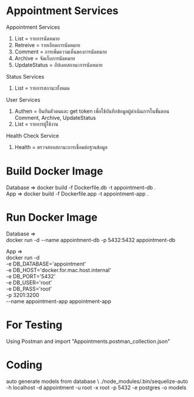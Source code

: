 # Appointment Services
Appointment Services
1. List = รายการนัดหมาย
2. Retreive = รายเอียดการนัดหมาย
3. Comment = การเพิ่มความเห็นของการนัดหมาย
4. Archive = จัดเก็บการนัดหมาย
5. UpdateStatus = อัปเดทสถานะการนัดหมาย

Status Services
1. List = รายการสถานะทั้งหมด

User Services
1. Authen = ยืนยันตัวตนและ get token เพื่อใช้บันทึกข้อมูลผู้ดำเนินการในขั้นตอน Comment, Archive, UpdateStatus
2. List = รายการผู้ใช้งาน

Health Check Service
1. Health = ตรวจสอบสถานะการเชื่อมต่อฐานข้อมูล

# Build Docker Image
Database => docker build -f Dockerfile.db -t appointment-db .  
App => docker build -f Dockerfile.app -t appointment-app .  

# Run Docker Image
Database => \
docker run -d --name appointment-db -p 5432:5432 appointment-db  

App => \
docker run -d \
-e DB_DATABASE='appointment' \
-e DB_HOST='docker.for.mac.host.internal' \
-e DB_PORT='5432' \
-e DB_USER='root' \
-e DB_PASS='root' \
-p 3201:3200 \
--name appointment-app appointment-app

# For Testing
Using Postman and import "Appointments.postman_collection.json"

# Coding
auto generate models from database \ 
./node_modules/.bin/sequelize-auto -h localhost -d appointment -u root -x root -p 5432 -e postgres -o models